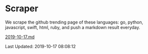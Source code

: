 # Scraper

We scrape the github trending page of these languages: go, python, javascript, swift, html, ruby, and push a markdown result everyday.

[2019-10-17.md](https://github.com/henson/Scraper/blob/master/2019-10-17.md)

Last Updated: 2019-10-17 08:08:12